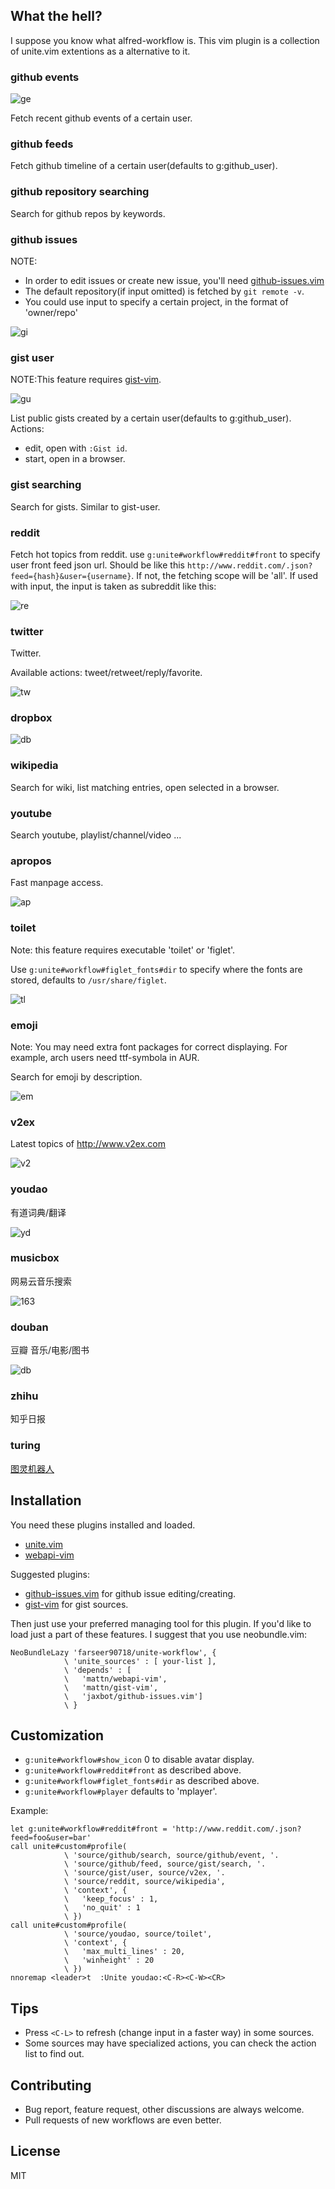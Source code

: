 ## What the hell?

I suppose you know what alfred-workflow is.
This vim plugin is a collection of unite.vim extentions as a alternative to it.

### github events

![ge](./screenshots/github_event.png)

Fetch recent github events of a certain user.

### github feeds

Fetch github timeline of a certain user(defaults to g:github_user).

### github repository searching

Search for github repos by keywords.

### github issues

NOTE:

* In order to edit issues or create new issue, you'll need [github-issues.vim](https://github.com/jaxbot/github-issues.vim)
* The default repository(if input omitted) is fetched by `git remote -v`.
* You could use input to specify a certain project, in the format of 'owner/repo'

![gi](./screenshots/github_issue.png)

### gist user

NOTE:This feature requires [gist-vim](https://github.com/mattn/gist-vim).

![gu](./screenshots/gist_user.png)

List public gists created by a certain user(defaults to g:github_user).
Actions:

* edit, open with `:Gist id`.
* start, open in a browser.

### gist searching

Search for gists.
Similar to gist-user.

### reddit

Fetch hot topics from reddit.
use `g:unite#workflow#reddit#front` to specify user front feed json url.
Should be like this `http://www.reddit.com/.json?feed={hash}&user={username}`.
If not, the fetching scope will be 'all'.
If used with input, the input is taken as subreddit like this:

![re](./screenshots/reddit.png)

### twitter

Twitter.

Available actions: tweet/retweet/reply/favorite.

![tw](./screenshots/twitter.png)

### dropbox

![db](./screenshots/dropbox.png)

### wikipedia

Search for wiki, list matching entries, open selected in a browser.

### youtube

Search youtube, playlist/channel/video ...

### apropos

Fast manpage access.

![ap](./screenshots/apropos.png)

### toilet

Note: this feature requires executable 'toilet' or 'figlet'.

Use `g:unite#workflow#figlet_fonts#dir` to specify where the fonts are stored,
defaults to `/usr/share/figlet`.

![tl](./screenshots/toilet.png)

### emoji

Note: You may need extra font packages for correct displaying.
For example, arch users need ttf-symbola in AUR.

Search for emoji by description.

![em](./screenshots/emoji.png)

### v2ex

Latest topics of http://www.v2ex.com

![v2](./screenshots/v2ex.png)

### youdao

有道词典/翻译

![yd](./screenshots/youdao.png)

### musicbox

网易云音乐搜索

![163](./screenshots/musicbox.png)

### douban

豆瓣 音乐/电影/图书

![db](./screenshots/douban.png)

### zhihu

知乎日报

### turing

[图灵机器人](http://www.tuling123.com/openapi/cloud/home.jsp)

## Installation

You need these plugins installed and loaded.

* [unite.vim](https://github.com/shougo/unite.vim)
* [webapi-vim](https://github.com/mattn/webapi-vim)

Suggested plugins:

* [github-issues.vim](https://github.com/jaxbot/github-issues.vim) for github issue editing/creating.
* [gist-vim](https://github.com/mattn/gist-vim) for gist sources.

Then just use your preferred managing tool for this plugin.
If you'd like to load just a part of these features. I suggest that you use neobundle.vim:

``` vim
NeoBundleLazy 'farseer90718/unite-workflow', {
            \ 'unite_sources' : [ your-list ],
            \ 'depends' : [
            \   'mattn/webapi-vim',
            \   'mattn/gist-vim',
            \   'jaxbot/github-issues.vim']
            \ }
```

## Customization

* `g:unite#workflow#show_icon` 0 to disable avatar display.
* `g:unite#workflow#reddit#front` as described above.
* `g:unite#workflow#figlet_fonts#dir` as described above.
* `g:unite#workflow#player` defaults to 'mplayer'.

Example:

``` vim
let g:unite#workflow#reddit#front = 'http://www.reddit.com/.json?feed=foo&user=bar'
call unite#custom#profile(
            \ 'source/github/search, source/github/event, '.
            \ 'source/github/feed, source/gist/search, '.
            \ 'source/gist/user, source/v2ex, '.
            \ 'source/reddit, source/wikipedia',
            \ 'context', {
            \   'keep_focus' : 1,
            \   'no_quit' : 1
            \ })
call unite#custom#profile(
            \ 'source/youdao, source/toilet',
            \ 'context', {
            \   'max_multi_lines' : 20,
            \   'winheight' : 20
            \ })
nnoremap <leader>t  :Unite youdao:<C-R><C-W><CR>
```

## Tips

* Press `<C-L>` to refresh (change input in a faster way) in some sources.
* Some sources may have specialized actions, you can check the action list to find out.

## Contributing

* Bug report, feature request, other discussions are always welcome.
* Pull requests of new workflows are even better.

## License

MIT
